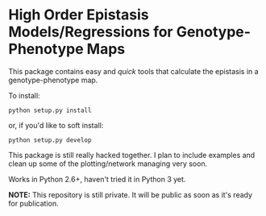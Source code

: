 # High Order Epistasis Models/Regressions for Genotype-Phenotype Maps

This package contains easy and *quick* tools that calculate the epistasis in a genotype-phenotype map. 

To install:

```python setup.py install```

or, if you'd like to soft install:

```python setup.py develop```

This package is still really hacked together. I plan to include examples and clean up some of the plotting/network managing very soon. 

Works in Python 2.6+, haven't tried it in Python 3 yet. 

**NOTE:** This repository is still private. It will be public as soon as it's ready for publication. 